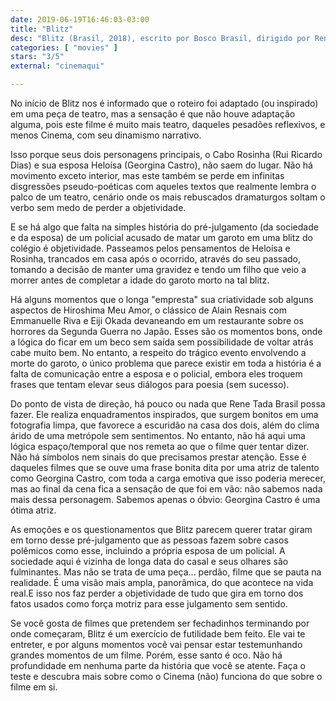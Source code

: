 ```yaml
---
date: 2019-06-19T16:46:03-03:00
title: "Blitz"
desc: "Blitz (Brasil, 2018), escrito por Bosco Brasil, dirigido por Rene Tada Brasil, com Rui Ricardo Dias e Georgina Castro. Crítica escrita para o site CinemAqui."
categories: [ "movies" ]
stars: "3/5"
external: "cinemaqui"

---
```

No início de Blitz nos é informado que o roteiro foi adaptado (ou inspirado) em uma peça de teatro, mas a sensação é que não houve adaptação alguma, pois este filme é muito mais teatro, daqueles pesadões reflexivos, e menos Cinema, com seu dinamismo narrativo.

Isso porque seus dois personagens principais, o Cabo Rosinha (Rui Ricardo Dias) e sua esposa Heloísa (Georgina Castro), não saem do lugar. Não há movimento exceto interior, mas este também se perde em infinitas disgressões pseudo-poéticas com aqueles textos que realmente lembra o palco de um teatro, cenário onde os mais rebuscados dramaturgos soltam o verbo sem medo de perder a objetividade.

E se há algo que falta na simples história do pré-julgamento (da sociedade e da esposa) de um policial acusado de matar um garoto em uma blitz do colégio é objetividade. Passeamos pelos pensamentos de Heloísa e Rosinha, trancados em casa após o ocorrido, através do seu passado, tomando a decisão de manter uma gravidez e tendo um filho que veio a morrer antes de completar a idade do garoto morto na tal blitz.

Há alguns momentos que o longa "empresta" sua criatividade sob alguns aspectos de Hiroshima Meu Amor, o clássico de Alain Resnais com Emmanuelle Riva e Eiji Okada devaneando em um restaurante sobre os horrores da Segunda Guerra no Japão. Esses são os momentos bons, onde a lógica do ficar em um beco sem saída sem possibilidade de voltar atrás cabe muito bem. No entanto, a respeito do trágico evento envolvendo a morte do garoto, o único problema que parece existir em toda a história é a falta de comunicação entre a esposa e o policial, embora eles troquem frases que tentam elevar seus diálogos para poesia (sem sucesso).

Do ponto de vista de direção, há pouco ou nada que Rene Tada Brasil possa fazer. Ele realiza enquadramentos inspirados, que surgem bonitos em uma fotografia limpa, que favorece a escuridão na casa dos dois, além do clima árido de uma metrópole sem sentimentos. No entanto, não há aqui uma lógica espaço/temporal que nos remeta ao que o filme quer tentar dizer. Não há símbolos nem sinais do que precisamos prestar atenção. Esse é daqueles filmes que se ouve uma frase bonita dita por uma atriz de talento como Georgina Castro, com toda a carga emotiva que isso poderia merecer, mas ao final da cena fica a sensação de que foi em vão: não sabemos nada mais dessa personagem. Sabemos apenas o óbvio: Georgina Castro é uma ótima atriz.

As emoções e os questionamentos que Blitz parecem querer tratar giram em torno desse pré-julgamento que as pessoas fazem sobre casos polêmicos como esse, incluindo a própria esposa de um policial. A sociedade aqui é vizinha de longa data do casal e seus olhares são fulminantes. Mas não se trata de uma peça... perdão, filme que se pauta na realidade. É uma visão mais ampla, panorâmica, do que acontece na vida real.E isso nos faz perder a objetividade de tudo que gira em torno dos fatos usados como força motriz para esse julgamento sem sentido.

Se você gosta de filmes que pretendem ser fechadinhos terminando por onde começaram, Blitz é um exercício de futilidade bem feito. Ele vai te entreter, e por alguns momentos você vai pensar estar testemunhando grandes momentos de um filme. Porém, esse santo é oco. Não há profundidade em nenhuma parte da história que você se atente. Faça o teste e descubra mais sobre como o Cinema (não) funciona do que sobre o filme em si.
